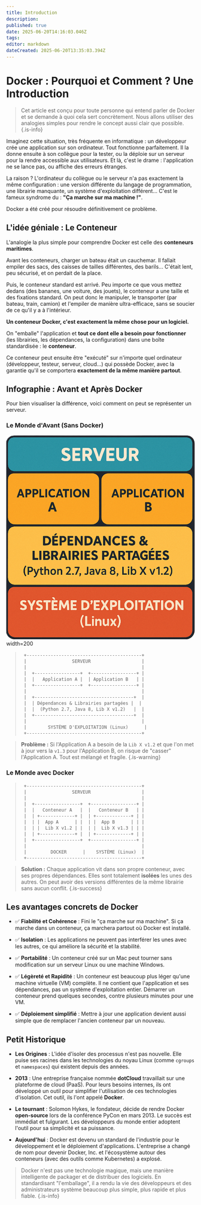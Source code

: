 ```yaml
---
title: Introduction
description: 
published: true
date: 2025-06-20T14:16:03.046Z
tags: 
editor: markdown
dateCreated: 2025-06-20T13:35:03.394Z
---
```


# Docker : Pourquoi et Comment ? Une Introduction

> Cet article est conçu pour toute personne qui entend parler de Docker et se demande à quoi cela sert concrètement. Nous allons utiliser des analogies simples pour rendre le concept aussi clair que possible.
{.is-info}

Imaginez cette situation, très fréquente en informatique : un développeur crée une application sur son ordinateur. Tout fonctionne parfaitement. Il la donne ensuite à son collègue pour la tester, ou la déploie sur un serveur pour la rendre accessible aux utilisateurs. Et là, c'est le drame : l'application ne se lance pas, ou affiche des erreurs étranges.

La raison ? L'ordinateur du collègue ou le serveur n'a pas exactement la même configuration : une version différente du langage de programmation, une librairie manquante, un système d'exploitation différent... C'est le fameux syndrome du : **"Ça marche sur ma machine !"**.

Docker a été créé pour résoudre définitivement ce problème.

## L'idée géniale : Le Conteneur

L'analogie la plus simple pour comprendre Docker est celle des **conteneurs maritimes**.

Avant les conteneurs, charger un bateau était un cauchemar. Il fallait empiler des sacs, des caisses de tailles différentes, des barils... C'était lent, peu sécurisé, et on perdait de la place.

Puis, le conteneur standard est arrivé. Peu importe ce que vous mettez dedans (des bananes, une voiture, des jouets), le conteneur a une taille et des fixations standard. On peut donc le manipuler, le transporter (par bateau, train, camion) et l'empiler de manière ultra-efficace, sans se soucier de ce qu'il y a à l'intérieur.

**Un conteneur Docker, c'est exactement la même chose pour un logiciel.**

On "emballe" l'application et **tout ce dont elle a besoin pour fonctionner** (les librairies, les dépendances, la configuration) dans une boîte standardisée : le **conteneur**.

Ce conteneur peut ensuite être "exécuté" sur n'importe quel ordinateur (développeur, testeur, serveur, cloud...) qui possède Docker, avec la garantie qu'il se comportera **exactement de la même manière partout**.

## Infographie : Avant et Après Docker

Pour bien visualiser la différence, voici comment on peut se représenter un serveur.

### Le Monde d'Avant (Sans Docker)
![avant_docker.png](/docker/avant_docker.png) width=200
>
> ```
>  +-------------------------------------------+
>  |                 SERVEUR                   |
>  |                                           |
>  |  +-----------------+  +-----------------+ |
>  |  |   Application A |  | Application B   | |
>  |  +-----------------+  +-----------------+ |
>  |                                           |
>  |  +-------------------------------------+  |
>  |  | Dépendances & Librairies partagées |  |
>  |  |  (Python 2.7, Java 8, Lib X v1.2)   |  |
>  |  +-------------------------------------+  |
>  |                                           |
>  |        SYSTÈME D'EXPLOITATION (Linux)      |
>  +-------------------------------------------+
> ```

> **Problème :** Si l'Application A a besoin de la `Lib X v1.2` et que l'on met à jour vers la `v1.3` pour l'Application B, on risque de "casser" l'Application A. Tout est mélangé et fragile.
{.is-warning}


### Le Monde avec Docker
>
> ```
>  +-------------------------------------------+
>  |                 SERVEUR                   |
>  |                                           |
>  |  +-----------------+  +-----------------+ |
>  |  |   Conteneur A   |  |   Conteneur B   | |
>  |  | +-------------+ |  | +-------------+ | |
>  |  | |  App A      | |  | |  App B      | | |
>  |  | |  Lib X v1.2 | |  | |  Lib X v1.3 | | |
>  |  | +-------------+ |  | +-------------+ | |
>  |  +-----------------+  +-----------------+ |
>  |                                           |
>  |         DOCKER      |    SYSTÈME (Linux)  |
>  +-------------------------------------------+
> ```

> **Solution :** Chaque application vit dans son propre conteneur, avec ses propres dépendances. Elles sont totalement **isolées** les unes des autres. On peut avoir des versions différentes de la même librairie sans aucun conflit.
{.is-success}


## Les avantages concrets de Docker

* ✅ **Fiabilité et Cohérence** : Fini le "ça marche sur ma machine". Si ça marche dans un conteneur, ça marchera partout où Docker est installé.

* ✅ **Isolation** : Les applications ne peuvent pas interférer les unes avec les autres, ce qui améliore la sécurité et la stabilité.

* ✅ **Portabilité** : Un conteneur créé sur un Mac peut tourner sans modification sur un serveur Linux ou une machine Windows.

* ✅ **Légèreté et Rapidité** : Un conteneur est beaucoup plus léger qu'une machine virtuelle (VM) complète. Il ne contient que l'application et ses dépendances, pas un système d'exploitation entier. Démarrer un conteneur prend quelques secondes, contre plusieurs minutes pour une VM.

* ✅ **Déploiement simplifié** : Mettre à jour une application devient aussi simple que de remplacer l'ancien conteneur par un nouveau.

## Petit Historique

* **Les Origines** : L'idée d'isoler des processus n'est pas nouvelle. Elle puise ses racines dans les technologies du noyau Linux (comme `cgroups` et `namespaces`) qui existent depuis des années.

* **2013** : Une entreprise française nommée **dotCloud** travaillait sur une plateforme de cloud (PaaS). Pour leurs besoins internes, ils ont développé un outil pour simplifier l'utilisation de ces technologies d'isolation. Cet outil, ils l'ont appelé **Docker**.

* **Le tournant** : Solomon Hykes, le fondateur, décide de rendre Docker **open-source** lors de la conférence PyCon en mars 2013. Le succès est immédiat et fulgurant. Les développeurs du monde entier adoptent l'outil pour sa simplicité et sa puissance.

* **Aujourd'hui** : Docker est devenu un standard de l'industrie pour le développement et le déploiement d'applications. L'entreprise a changé de nom pour devenir Docker, Inc. et l'écosystème autour des conteneurs (avec des outils comme Kubernetes) a explosé.

> Docker n'est pas une technologie magique, mais une manière intelligente de packager et de distribuer des logiciels. En standardisant "l'emballage", il a rendu la vie des développeurs et des administrateurs système beaucoup plus simple, plus rapide et plus fiable.
{.is-info}


